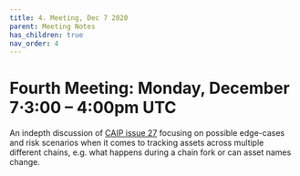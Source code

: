 ```yaml
---
title: 4. Meeting, Dec 7 2020
parent: Meeting Notes
has_children: true
nav_order: 4
---
```


# **Fourth Meeting: Monday, December 7⋅3:00 – 4:00pm UTC**

An indepth discussion of [CAIP issue 27](https://github.com/ChainAgnostic/CAIPs/issues/27) focusing on possible edge-cases and risk scenarios when it comes to tracking assets across multiple different chains, e.g. what happens during a chain fork or can asset names change.